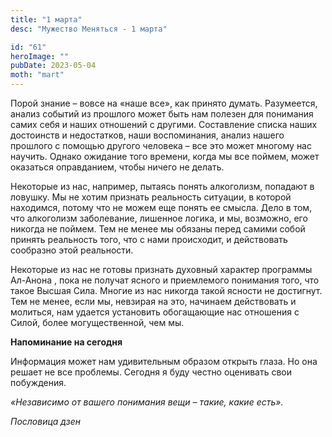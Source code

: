 ```yaml
---
title: "1 марта"
desc: "Мужество Меняться - 1 марта"

id: "61"
heroImage: ""
pubDate: 2023-05-04
moth: "mart"
---
```


Порой знание – вовсе на «наше все», как принято думать. Разумеется, анализ
событий из прошлого может быть нам полезен для понимания самих себя и наших
отношений с другими. Составление списка наших достоинств и недостатков, наши
воспоминания, анализ нашего прошлого с помощью другого человека – все это
может многому нас научить. Однако ожидание того времени, когда мы все поймем,
может оказаться оправданием, чтобы ничего не делать.

Некоторые из нас, например, пытаясь понять алкоголизм, попадают в ловушку. Мы
не хотим признать реальность ситуации, в которой находимся, потому что не
можем еще понять ее смысла. Дело в том, что алкоголизм заболевание, лишенное
логика, и мы, возможно, его никогда не поймем. Тем не менее мы обязаны перед
самими собой принять реальность того, что с нами происходит, и действовать
сообразно этой реальности.

Некоторые из нас не готовы признать духовный характер программы Ал-Анона ,
пока не получат ясного и приемлемого понимания того, что такое Высшая Сила.
Многие из нас никогда такой ясности не достигнут. Тем не менее, если мы,
невзирая на это, начинаем действовать и молиться, нам удается установить
обогащающие нас отношения с Силой, более могущественной, чем мы.

**Напоминание на сегодня**

Информация может нам удивительным образом открыть глаза. Но она решает не все
проблемы. Сегодня я буду честно оценивать свои побуждения.

_«Независимо от вашего понимания вещи – такие, какие есть»._

_Пословица дзен_
